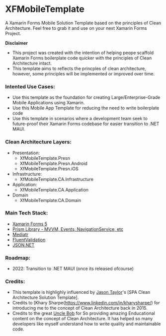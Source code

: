 # XFMobileTemplate
A Xamarin Forms Mobile Solution Template based on the principles of Clean Architecture. Feel free to grab it and use on your next Xamarin Forms Project.

**Disclaimer**
* This project was created with the intention of helping peope scaffold Xamarin Forms boilerplate code quicker with the principles of Clean Architecture intact. 
* This template aims to reflects the princples of clean architecture, however, some principles will be implemented or improved over time.

### Intented Use Cases: 
* Use this template as the foundation for creating Large/Enterprise-Grade Mobile Applications using Xamarin.
* Use this Mobile App Template for reducing the need to write boilerplate code
* Use this template in scenarios where a development team seek to future-proof their Xamarin Forms codebase for easier transition to .NET MAUI.

### Clean Architecture Layers:
* Presentation:
  * XfMobileTemplate.Presn
  * XfMobileTemplate.Presn.Android
  * XfMobileTemplate.Presn.iOS
* Infrastructure:
  * XfMobileTemplate.CA.Infrastructure
* Application:
  * XfMobileTemplate.CA.Application
* Domain
  * XfMobileTemplate.CA.Domain

### Main Tech Stack:
* [Xamarin Forms 5](https://docs.microsoft.com/en-us/xamarin/xamarin-forms/) 
* [Prism Library - MVVM, Events, NavigationService, etc](https://prismlibrary.com/)
* [Mediatr](https://github.com/jbogard/MediatR)
* [FluentValidation](https://fluentvalidation.net/)
* [JSON.NET](https://www.newtonsoft.com/json)

### Roadmap:
* 2022: Transition to .NET MAUI (once its released ofcourse)

### Credits:
* This template is highlighly influenced by [Jason Taylor](https://github.com/jasontaylordev)'s [SPA Clean Architecture Solution Template].
* Credits to [Khary Sharpe(https://www.linkedin.com/in/kharysharpe/) for introducing me to the concept of Clean Architecture back in 2015.
* Credits to the great [Uncle Bob](http://cleancoder.com/) for So providing amazing Enducational content on the concept of Clean Architecture. It has helped so many developers like myself understand how to write quality and maintainable code.
